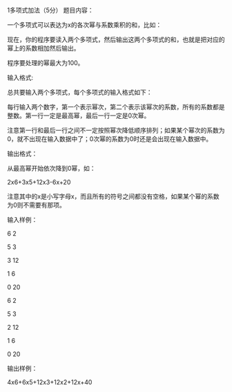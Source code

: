 1多项式加法（5分）
题目内容：

一个多项式可以表达为x的各次幂与系数乘积的和，比如：



现在，你的程序要读入两个多项式，然后输出这两个多项式的和，也就是把对应的幂上的系数相加然后输出。

程序要处理的幂最大为100。



输入格式:

总共要输入两个多项式，每个多项式的输入格式如下：

每行输入两个数字，第一个表示幂次，第二个表示该幂次的系数，所有的系数都是整数。第一行一定是最高幂，最后一行一定是0次幂。

注意第一行和最后一行之间不一定按照幂次降低顺序排列；如果某个幂次的系数为0，就不出现在输入数据中了；0次幂的系数为0时还是会出现在输入数据中。



输出格式：

从最高幂开始依次降到0幂，如：

2x6+3x5+12x3-6x+20

注意其中的x是小写字母x，而且所有的符号之间都没有空格，如果某个幂的系数为0则不需要有那项。



输入样例：

6 2

5 3

3 12

1 6

0 20

6 2

5 3

2 12

1 6

0 20



输出样例：

4x6+6x5+12x3+12x2+12x+40
